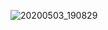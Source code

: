 
 
 
![20200503_190829](https://user-images.githubusercontent.com/60264180/80927069-b5d9eb80-8d71-11ea-866a-e8bb0f8676b3.gif)
